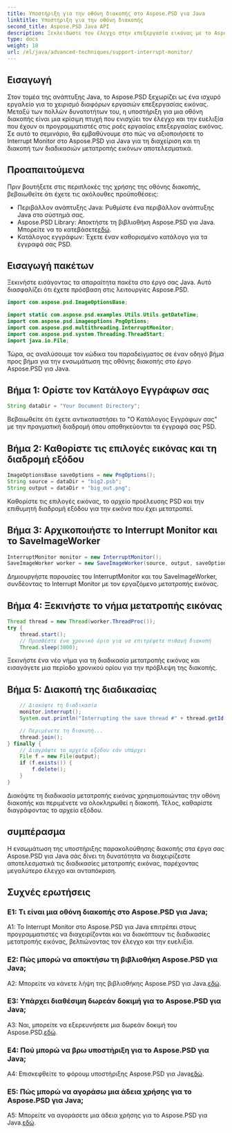 ```yaml
---
title: Υποστήριξη για την οθόνη διακοπής στο Aspose.PSD για Java
linktitle: Υποστήριξη για την οθόνη διακοπής
second_title: Aspose.PSD Java API
description: Ξεκλειδώστε τον έλεγχο στην επεξεργασία εικόνας με το Aspose.PSD για Java. Μάθετε να διακόπτετε τις διαδικασίες για ευέλικτες ροές εργασίας.
type: docs
weight: 18
url: /el/java/advanced-techniques/support-interrupt-monitor/
---
```

## Εισαγωγή

Στον τομέα της ανάπτυξης Java, το Aspose.PSD ξεχωρίζει ως ένα ισχυρό εργαλείο για το χειρισμό διαφόρων εργασιών επεξεργασίας εικόνας. Μεταξύ των πολλών δυνατοτήτων του, η υποστήριξη για μια οθόνη διακοπής είναι μια κρίσιμη πτυχή που ενισχύει τον έλεγχο και την ευελιξία που έχουν οι προγραμματιστές στις ροές εργασίας επεξεργασίας εικόνας. Σε αυτό το σεμινάριο, θα εμβαθύνουμε στο πώς να αξιοποιήσετε το Interrupt Monitor στο Aspose.PSD για Java για τη διαχείριση και τη διακοπή των διαδικασιών μετατροπής εικόνων αποτελεσματικά.

## Προαπαιτούμενα

Πριν βουτήξετε στις περιπλοκές της χρήσης της οθόνης διακοπής, βεβαιωθείτε ότι έχετε τις ακόλουθες προϋποθέσεις:

- Περιβάλλον ανάπτυξης Java: Ρυθμίστε ένα περιβάλλον ανάπτυξης Java στο σύστημά σας.
-  Aspose.PSD Library: Αποκτήστε τη βιβλιοθήκη Aspose.PSD για Java. Μπορείτε να το κατεβάσετε[εδώ](https://releases.aspose.com/psd/java/).
- Κατάλογος εγγράφων: Έχετε έναν καθορισμένο κατάλογο για τα έγγραφά σας PSD.

## Εισαγωγή πακέτων

Ξεκινήστε εισάγοντας τα απαραίτητα πακέτα στο έργο σας Java. Αυτό διασφαλίζει ότι έχετε πρόσβαση στις λειτουργίες Aspose.PSD.

```java
import com.aspose.psd.ImageOptionsBase;

import static com.aspose.psd.examples.Utils.Utils.getDateTime;
import com.aspose.psd.imageoptions.PngOptions;
import com.aspose.psd.multithreading.InterruptMonitor;
import com.aspose.psd.system.Threading.ThreadStart;
import java.io.File;
```

Τώρα, ας αναλύσουμε τον κώδικα του παραδείγματος σε έναν οδηγό βήμα προς βήμα για την ενσωμάτωση της οθόνης διακοπής στο έργο Aspose.PSD για Java.

## Βήμα 1: Ορίστε τον Κατάλογο Εγγράφων σας

```java
String dataDir = "Your Document Directory";
```

Βεβαιωθείτε ότι έχετε αντικαταστήσει το "Ο Κατάλογος Εγγράφων σας" με την πραγματική διαδρομή όπου αποθηκεύονται τα έγγραφά σας PSD.

## Βήμα 2: Καθορίστε τις επιλογές εικόνας και τη διαδρομή εξόδου

```java
ImageOptionsBase saveOptions = new PngOptions();
String source = dataDir + "big2.psb";
String output = dataDir + "big_out.png";
```

Καθορίστε τις επιλογές εικόνας, το αρχείο προέλευσης PSD και την επιθυμητή διαδρομή εξόδου για την εικόνα που έχει μετατραπεί.

## Βήμα 3: Αρχικοποιήστε το Interrupt Monitor και το SaveImageWorker

```java
InterruptMonitor monitor = new InterruptMonitor();
SaveImageWorker worker = new SaveImageWorker(source, output, saveOptions, monitor);
```

Δημιουργήστε παρουσίες του InterruptMonitor και του SaveImageWorker, συνδέοντας το Interrupt Monitor με τον εργαζόμενο μετατροπής εικόνας.

## Βήμα 4: Ξεκινήστε το νήμα μετατροπής εικόνας

```java
Thread thread = new Thread(worker.ThreadProc());
try {
    thread.start();
    // Προσθέστε ένα χρονικό όριο για να επιτρέψετε πιθανή διακοπή
    Thread.sleep(3000);
```

Ξεκινήστε ένα νέο νήμα για τη διαδικασία μετατροπής εικόνας και εισαγάγετε μια περίοδο χρονικού ορίου για την πρόβλεψη της διακοπής.

## Βήμα 5: Διακοπή της διαδικασίας

```java
    // Διακόψτε τη διαδικασία
    monitor.interrupt();
    System.out.println("Interrupting the save thread #" + thread.getId() + " at " + getDateTime().toString());

    // Περιμένετε τη διακοπή...
    thread.join();
} finally {
    // Διαγράψτε το αρχείο εξόδου εάν υπάρχει
    File f = new File(output);
    if (f.exists()) {
        f.delete();
    }
}
```

Διακόψτε τη διαδικασία μετατροπής εικόνας χρησιμοποιώντας την οθόνη διακοπής και περιμένετε να ολοκληρωθεί η διακοπή. Τέλος, καθαρίστε διαγράφοντας το αρχείο εξόδου.

## συμπέρασμα

Η ενσωμάτωση της υποστήριξης παρακολούθησης διακοπής στα έργα σας Aspose.PSD για Java σάς δίνει τη δυνατότητα να διαχειρίζεστε αποτελεσματικά τις διαδικασίες μετατροπής εικόνας, παρέχοντας μεγαλύτερο έλεγχο και ανταπόκριση.

## Συχνές ερωτήσεις

### Ε1: Τι είναι μια οθόνη διακοπής στο Aspose.PSD για Java;

A1: Το Interrupt Monitor στο Aspose.PSD για Java επιτρέπει στους προγραμματιστές να διαχειρίζονται και να διακόπτουν τις διαδικασίες μετατροπής εικόνας, βελτιώνοντας τον έλεγχο και την ευελιξία.

### Ε2: Πώς μπορώ να αποκτήσω τη βιβλιοθήκη Aspose.PSD για Java;

A2: Μπορείτε να κάνετε λήψη της βιβλιοθήκης Aspose.PSD για Java.[εδώ](https://releases.aspose.com/psd/java/).

### Ε3: Υπάρχει διαθέσιμη δωρεάν δοκιμή για το Aspose.PSD για Java;

 A3: Ναι, μπορείτε να εξερευνήσετε μια δωρεάν δοκιμή του Aspose.PSD.[εδώ](https://releases.aspose.com/).

### Ε4: Πού μπορώ να βρω υποστήριξη για το Aspose.PSD για Java;

 A4: Επισκεφθείτε το φόρουμ υποστήριξης Aspose.PSD για Java[εδώ](https://forum.aspose.com/c/psd/34).

### Ε5: Πώς μπορώ να αγοράσω μια άδεια χρήσης για το Aspose.PSD για Java;

 A5: Μπορείτε να αγοράσετε μια άδεια χρήσης για το Aspose.PSD για Java.[εδώ](https://purchase.aspose.com/buy).